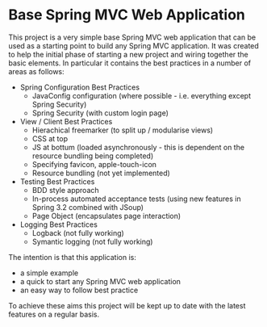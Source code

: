 Base Spring MVC Web Application
===============================

This project is a very simple base Spring MVC web application that can be used as a starting point to build any Spring MVC application.  It was created to help the initial phase of starting a new project and wiring together the basic elements.  In particular it contains the best practices in a number of areas as follows:

- Spring Configuration Best Practices
  - JavaConfig configuration (where possible - i.e. everything except Spring Security)
  - Spring Security (with custom login page)
- View / Client Best Practices
  - Hierachical freemarker (to split up / modularise views)
  - CSS at top
  - JS at bottum (loaded asynchronously - this is dependent on the resource bundling being completed)
  - Specifying favicon, apple-touch-icon
  - Resource bundling (not yet implemented)
- Testing Best Practices
  - BDD style approach
  - In-process automated acceptance tests (using new features in Spring 3.2 combined with JSoup)
  - Page Object (encapsulates page interaction)
- Logging Best Practices
  - Logback (not fully working)
  - Symantic logging (not fully working)

The intention is that this application is: 
- a simple example 
- a quick to start any Spring MVC web application
- an easy way to follow best practice

To achieve these aims this project will be kept up to date with the latest features on a regular basis.
